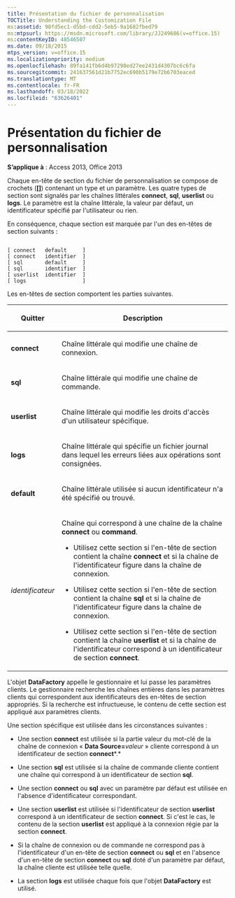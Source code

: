 ```yaml
---
title: Présentation du fichier de personnalisation
TOCTitle: Understanding the Customization File
ms:assetid: 98fd5ec1-d5bd-cdd2-5eb5-9a1682fbed79
ms:mtpsurl: https://msdn.microsoft.com/library/JJ249686(v=office.15)
ms:contentKeyID: 48546507
ms.date: 09/18/2015
mtps_version: v=office.15
ms.localizationpriority: medium
ms.openlocfilehash: 89fa141fb6d4b97298ed27ee2431d4307bc6c6fa
ms.sourcegitcommit: 241637561d21b7752ec690b5179e72b6703eaced
ms.translationtype: MT
ms.contentlocale: fr-FR
ms.lasthandoff: 03/18/2022
ms.locfileid: "63626401"
---
```

# <a name="understanding-the-customization-file"></a>Présentation du fichier de personnalisation


**S’applique à** : Access 2013, Office 2013

Chaque en-tête de section du fichier de personnalisation se compose de crochets (**\[\]**) contenant un type et un paramètre. Les quatre types de section sont signalés par les chaînes littérales **connect**, **sql**, **userlist** ou **logs**. Le paramètre est la chaîne littérale, la valeur par défaut, un identificateur spécifié par l'utilisateur ou rien.

En conséquence, chaque section est marquée par l'un des en-têtes de section suivants :

```text 
 
[ connect   default     ]
[ connect   identifier  ]
[ sql       default     ]
[ sql       identifier  ]
[ userlist  identifier  ]
[ logs                  ]
```

Les en-têtes de section comportent les parties suivantes.

<table>
<colgroup>
<col />
<col />
</colgroup>
<thead>
<tr class="header">
<th><p>Quitter</p></th>
<th><p>Description</p></th>
</tr>
</thead>
<tbody>
<tr class="odd">
<td><p><strong>connect</strong></p></td>
<td><p>Chaîne littérale qui modifie une chaîne de connexion.</p></td>
</tr>
<tr class="even">
<td><p><strong>sql</strong></p></td>
<td><p>Chaîne littérale qui modifie une chaîne de commande.</p></td>
</tr>
<tr class="odd">
<td><p><strong>userlist</strong></p></td>
<td><p>Chaîne littérale qui modifie les droits d'accès d'un utilisateur spécifique.</p></td>
</tr>
<tr class="even">
<td><p><strong>logs</strong></p></td>
<td><p>Chaîne littérale qui spécifie un fichier journal dans lequel les erreurs liées aux opérations sont consignées.</p></td>
</tr>
<tr class="odd">
<td><p><strong>default</strong></p></td>
<td><p>Chaîne littérale utilisée si aucun identificateur n'a été spécifié ou trouvé.</p></td>
</tr>
<tr class="even">
<td><p><em>identificateur</em></p></td>
<td><p>Chaîne qui correspond à une chaîne de la chaîne <strong>connect</strong> ou <strong>command</strong>.</p>
<p></p>
<ul>
<li><p>Utilisez cette section si l'en-tête de section contient la chaîne <strong>connect</strong> et si la chaîne de l'identificateur figure dans la chaîne de connexion.</p></li>
<li><p>Utilisez cette section si l'en-tête de section contient la chaîne <strong>sql</strong> et si la chaîne de l'identificateur figure dans la chaîne de connexion.</p></li>
<li><p>Utilisez cette section si l'en-tête de section contient la chaîne <strong>userlist</strong> et si la chaîne de l'identificateur correspond à un identificateur de section <strong>connect</strong>.</p></li>
</ul>
<p></p></td>
</tr>
</tbody>
</table>


L'objet **DataFactory** appelle le gestionnaire et lui passe les paramètres clients. Le gestionnaire recherche les chaînes entières dans les paramètres clients qui correspondent aux identificateurs des en-têtes de section appropriés. Si la recherche est infructueuse, le contenu de cette section est appliqué aux paramètres clients.

Une section spécifique est utilisée dans les circonstances suivantes :

  - Une section **connect** est utilisée si la partie valeur du mot-clé de la chaîne de connexion « **Data Source=**_valeur_ » cliente correspond à un identificateur de section **connect***.*

  - Une section **sql** est utilisée si la chaîne de commande cliente contient une chaîne qui correspond à un identificateur de section **sql**.

  - Une section **connect** ou **sql** avec un paramètre par défaut est utilisée en l'absence d'identificateur correspondant.

  - Une section **userlist** est utilisée si l'identificateur de section **userlist** correspond à un identificateur de section **connect**. Si c'est le cas, le contenu de la section **userlist** est appliqué à la connexion régie par la section **connect**.

  - Si la chaîne de connexion ou de commande ne correspond pas à l'identificateur d'un en-tête de section **connect** ou **sql** et en l'absence d'un en-tête de section **connect** ou **sql** doté d'un paramètre par défaut, la chaîne cliente est utilisée telle quelle.

  - La section **logs** est utilisée chaque fois que l'objet **DataFactory** est utilisé.

